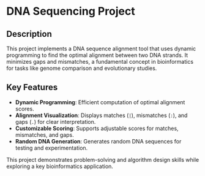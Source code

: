 # DNA Sequencing Project

## Description
This project implements a DNA sequence alignment tool that uses dynamic programming to find the optimal alignment between two DNA strands. It minimizes gaps and mismatches, a fundamental concept in bioinformatics for tasks like genome comparison and evolutionary studies.

## Key Features
- **Dynamic Programming**: Efficient computation of optimal alignment scores.
- **Alignment Visualization**: Displays matches (`|`), mismatches (`:`), and gaps (`.`) for clear interpretation.
- **Customizable Scoring**: Supports adjustable scores for matches, mismatches, and gaps.
- **Random DNA Generation**: Generates random DNA sequences for testing and experimentation.

This project demonstrates problem-solving and algorithm design skills while exploring a key bioinformatics application.
